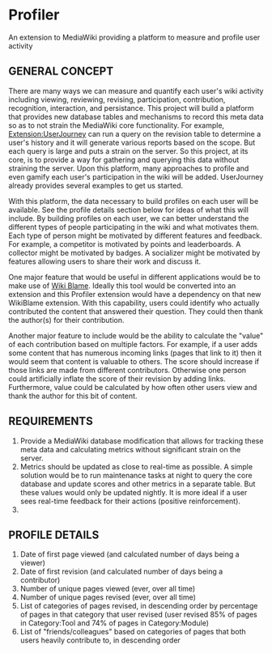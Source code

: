 # Profiler
An extension to MediaWiki providing a platform to measure and profile user activity

## GENERAL CONCEPT
There are many ways we can measure and quantify each user's wiki activity including viewing, reviewing, revising, participation, contribution, recognition, interaction, and persistance. This project will build a platform that provides new database tables and mechanisms to record this meta data so as to not strain the MediaWiki core functionality. For example, [Extension:UserJourney](https://github.com/darenwelsh/UserJourney) can run a query on the revision table to determine a user's history and it will generate various reports based on the scope. But each query is large and puts a strain on the server. So this project, at its core, is to provide a way for gathering and querying this data without straining the server. Upon this platform, many approaches to profile and even gamify each user's participation in the wiki will be added. UserJourney already provides several examples to get us started.

With this platform, the data necessary to build profiles on each user will be available. See the profile details section below for ideas of what this will include. By building profiles on each user, we can better understand the different types of people participating in the wiki and what motivates them. Each type of person might be motivated by different features and feedback. For example, a competitor is motivated by points and leaderboards. A collector might be motivated by badges. A socializer might be motivated by features allowing users to share their work and discuss it.

One major feature that would be useful in different applications would be to make use of [Wiki Blame](https://en.wikipedia.org/wiki/Wikipedia:WikiBlame). Ideally this tool would be converted into an extension and this Profiler extension would have a dependency on that new WikiBlame extension. With this capability, users could identify who actually contributed the content that answered their question. They could then thank the author(s) for their contribution.

Another major feature to include would be the ability to calculate the "value" of each contribution based on multiple factors. For example, if a user adds some content that has numerous incoming links (pages that link to it) then it would seem that content is valuable to others. The score should increase if those links are made from different contributors. Otherwise one person could artificially inflate the score of their revision by adding links. Furthermore, value could be calculated by how often other users view and thank the author for this bit of content.

## REQUIREMENTS
1. Provide a MediaWiki database modification that allows for tracking these meta data and calculating metrics without significant strain on the server.
1. Metrics should be updated as close to real-time as possible. A simple solution would be to run maintenance tasks at night to query the core database and update scores and other metrics in a separate table. But these values would only be updated nightly. It is more ideal if a user sees real-time feedback for their actions (positive reinforcement).
1. 

## PROFILE DETAILS
1. Date of first page viewed (and calculated number of days being a viewer)
1. Date of first revision (and calculated number of days being a contributor)
1. Number of unique pages viewed (ever, over all time)
1. Number of unique pages revised (ever, over all time)
1. List of categories of pages revised, in descending order by percentage of pages in that category that user revised (user revised 85% of pages in Category:Tool and 74% of pages in Category:Module)
1. List of "friends/colleagues" based on categories of pages that both users heavily contribute to, in descending order
